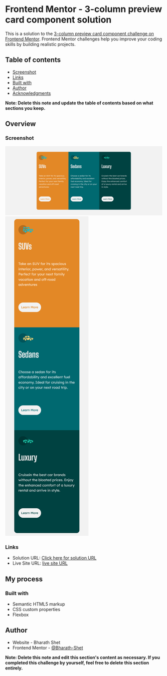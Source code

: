 # Frontend Mentor - 3-column preview card component solution

This is a solution to the [3-column preview card component challenge on Frontend Mentor](https://www.frontendmentor.io/challenges/3column-preview-card-component-pH92eAR2-). Frontend Mentor challenges help you improve your coding skills by building realistic projects.

## Table of contents

- [Screenshot](#screenshot)
- [Links](#links)
- [Built with](#built-with)
- [Author](#author)
- [Acknowledgments](#acknowledgments)

**Note: Delete this note and update the table of contents based on what sections you keep.**

## Overview

### Screenshot

![](./design/screenshot01.png)
![](./design/screenshot02.png)

### Links

- Solution URL: [Click here for solution URL]()
- Live Site URL: [live site URL](https://reverent-rosalind-f04be6.netlify.app/)

## My process

### Built with

- Semantic HTML5 markup
- CSS custom properties
- Flexbox

## Author

- Website - Bharath Shet
- Frontend Mentor - [@Bharath-Shet](https://www.frontendmentor.io/profile/Bharath-Shet)

**Note: Delete this note and edit this section's content as necessary. If you completed this challenge by yourself, feel free to delete this section entirely.**
